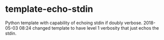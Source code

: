 # template-echo-stdin
Python template with capability of echoing stdin if doubly verbose.
2018-05-03 08:24 changed template to have level 1 verbosity that just echos the stdin.
